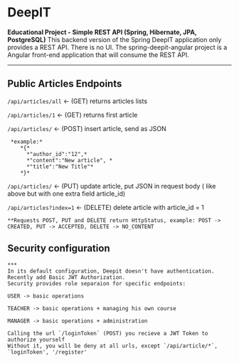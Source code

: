 # DeepIT 
**Educational Project - Simple REST API (Spring, Hibernate, JPA, PostgreSQL)**
This backend version of the Spring DeepIT application only provides a REST API. There is no UI. The spring-deepit-angular project is a Angular front-end application that will consume the REST API.
***

## Public Articles Endpoints

  `/api/articles/all`   <- (GET) returns articles lists
  
  `/api/articles/1`   <- (GET) returns first article
  
  `/api/articles/`   <- (POST) insert article, send as JSON
  
     *example:*
        *{*
          *"author_id":"12",*
          *"content":"New article", *
          *"title":"New Title"*
        *}*
        
   `/api/articles/` <- (PUT) update article, put JSON in request body ( like above but with one extra field article_id)
   
   `/api/articles?index=1` <- (DELETE) delete article with article_id = 1
   
    **Requests POST, PUT and DELETE return HttpStatus, example: POST -> CREATED, PUT -> ACCEPTED, DELETE -> NO_CONTENT
    
## Security configuration ##
    ***
    In its default configuration, Deepit doesn't have authentication.
    Recently add Basic JWT Authorization.
    Security provides role separaion for specific endpoints:
    
    USER -> basic operations
    
    TEACHER -> basic operations + managing his own course
    
    MANAGER -> basic operations + administration
    
    Calling the url `/loginToken` (POST) you recieve a JWT Token to authorize yourself
    Without it, you will be deny at all urls, except `/api/article/*`, `loginToken', '/register'
